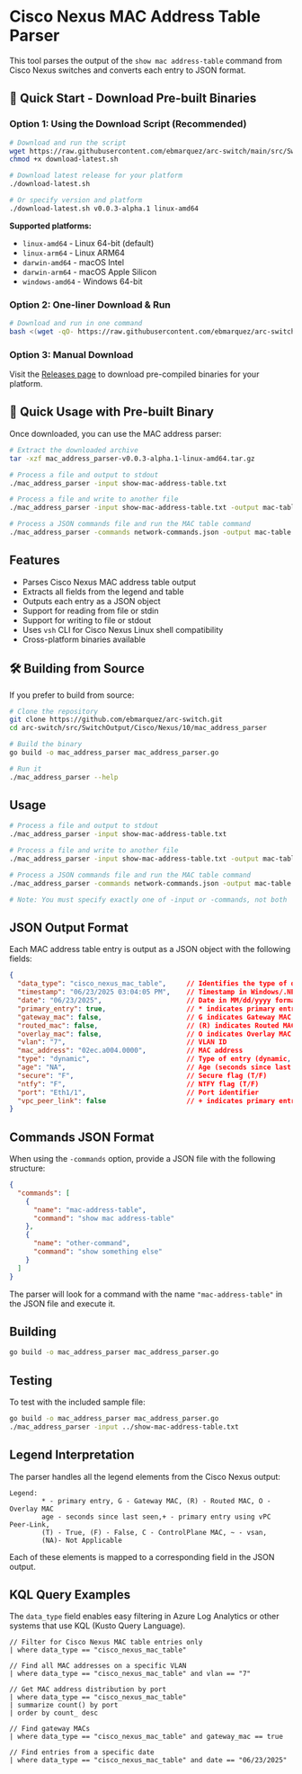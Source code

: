 # Cisco Nexus MAC Address Table Parser

This tool parses the output of the `show mac address-table` command from Cisco Nexus switches and converts each entry to JSON format.

## 🚀 Quick Start - Download Pre-built Binaries

### Option 1: Using the Download Script (Recommended)

```bash
# Download and run the script
wget https://raw.githubusercontent.com/ebmarquez/arc-switch/main/src/SwitchOutput/Cisco/Nexus/10/mac_address_parser/download-latest.sh
chmod +x download-latest.sh

# Download latest release for your platform
./download-latest.sh

# Or specify version and platform
./download-latest.sh v0.0.3-alpha.1 linux-amd64
```

**Supported platforms:**
- `linux-amd64` - Linux 64-bit (default)
- `linux-arm64` - Linux ARM64
- `darwin-amd64` - macOS Intel
- `darwin-arm64` - macOS Apple Silicon
- `windows-amd64` - Windows 64-bit

### Option 2: One-liner Download & Run

```bash
# Download and run in one command
bash <(wget -qO- https://raw.githubusercontent.com/ebmarquez/arc-switch/main/src/SwitchOutput/Cisco/Nexus/10/mac_address_parser/download-latest.sh)
```

### Option 3: Manual Download

Visit the [Releases page](https://github.com/ebmarquez/arc-switch/releases) to download pre-compiled binaries for your platform.

## 🔧 Quick Usage with Pre-built Binary

Once downloaded, you can use the MAC address parser:

```bash
# Extract the downloaded archive
tar -xzf mac_address_parser-v0.0.3-alpha.1-linux-amd64.tar.gz

# Process a file and output to stdout
./mac_address_parser -input show-mac-address-table.txt

# Process a file and write to another file
./mac_address_parser -input show-mac-address-table.txt -output mac-table.json

# Process a JSON commands file and run the MAC table command
./mac_address_parser -commands network-commands.json -output mac-table.json
```

## Features

- Parses Cisco Nexus MAC address table output
- Extracts all fields from the legend and table
- Outputs each entry as a JSON object
- Support for reading from file or stdin
- Support for writing to file or stdout
- Uses `vsh` CLI for Cisco Nexus Linux shell compatibility
- Cross-platform binaries available

## 🛠️ Building from Source

If you prefer to build from source:

```bash
# Clone the repository
git clone https://github.com/ebmarquez/arc-switch.git
cd arc-switch/src/SwitchOutput/Cisco/Nexus/10/mac_address_parser

# Build the binary
go build -o mac_address_parser mac_address_parser.go

# Run it
./mac_address_parser --help
```

## Usage

```bash
# Process a file and output to stdout
./mac_address_parser -input show-mac-address-table.txt

# Process a file and write to another file
./mac_address_parser -input show-mac-address-table.txt -output mac-table.json

# Process a JSON commands file and run the MAC table command
./mac_address_parser -commands network-commands.json -output mac-table.json

# Note: You must specify exactly one of -input or -commands, not both
```

## JSON Output Format

Each MAC address table entry is output as a JSON object with the following fields:

```json
{
  "data_type": "cisco_nexus_mac_table",     // Identifies the type of data for KQL queries
  "timestamp": "06/23/2025 03:04:05 PM",    // Timestamp in Windows/.NET format
  "date": "06/23/2025",                     // Date in MM/dd/yyyy format
  "primary_entry": true,                    // * indicates primary entry
  "gateway_mac": false,                     // G indicates Gateway MAC
  "routed_mac": false,                      // (R) indicates Routed MAC
  "overlay_mac": false,                     // O indicates Overlay MAC
  "vlan": "7",                              // VLAN ID
  "mac_address": "02ec.a004.0000",          // MAC address
  "type": "dynamic",                        // Type of entry (dynamic, static, etc.)
  "age": "NA",                              // Age (seconds since last seen)
  "secure": "F",                            // Secure flag (T/F)
  "ntfy": "F",                              // NTFY flag (T/F)
  "port": "Eth1/1",                         // Port identifier
  "vpc_peer_link": false                    // + indicates primary entry using vPC Peer-Link
}
```

## Commands JSON Format

When using the `-commands` option, provide a JSON file with the following structure:

```json
{
  "commands": [
    {
      "name": "mac-address-table",
      "command": "show mac address-table"
    },
    {
      "name": "other-command",
      "command": "show something else"
    }
  ]
}
```

The parser will look for a command with the name `"mac-address-table"` in the JSON file and execute it.

## Building

```bash
go build -o mac_address_parser mac_address_parser.go
```

## Testing

To test with the included sample file:

```bash
go build -o mac_address_parser mac_address_parser.go
./mac_address_parser -input ../show-mac-address-table.txt
```

## Legend Interpretation

The parser handles all the legend elements from the Cisco Nexus output:

```plaintext
Legend: 
        * - primary entry, G - Gateway MAC, (R) - Routed MAC, O - Overlay MAC
        age - seconds since last seen,+ - primary entry using vPC Peer-Link,
        (T) - True, (F) - False, C - ControlPlane MAC, ~ - vsan,
        (NA)- Not Applicable
```

Each of these elements is mapped to a corresponding field in the JSON output.

## KQL Query Examples

The `data_type` field enables easy filtering in Azure Log Analytics or other systems that use KQL (Kusto Query Language).

```kql
// Filter for Cisco Nexus MAC table entries only
| where data_type == "cisco_nexus_mac_table"

// Find all MAC addresses on a specific VLAN
| where data_type == "cisco_nexus_mac_table" and vlan == "7"

// Get MAC address distribution by port
| where data_type == "cisco_nexus_mac_table"
| summarize count() by port
| order by count_ desc

// Find gateway MACs
| where data_type == "cisco_nexus_mac_table" and gateway_mac == true

// Find entries from a specific date
| where data_type == "cisco_nexus_mac_table" and date == "06/23/2025"
```
